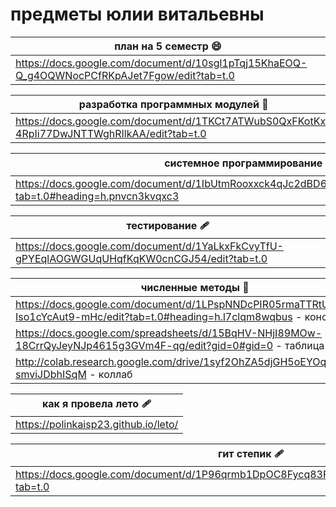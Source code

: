 # предметы юлии витальевны
| план на 5 семестр 😄|
| -----------|
| https://docs.google.com/document/d/10sgl1pTqj15KhaEOQ-Q_g4OQWNocPCfRKpAJet7Fgow/edit?tab=t.0 |

| разработка программных модулей 🌻|
| -----------|
| https://docs.google.com/document/d/1TKCt7ATWubS0QxFKotKx-4RpIi77DwJNTTWghRIlkAA/edit?tab=t.0 |

| системное программирование 🐈‍⬛|
| -----------|
| https://docs.google.com/document/d/1IbUtmRooxxck4qJc2dBD65aTEHgM3LAVxfMk3CFcByA/edit?tab=t.0#heading=h.pnvcn3kvqxc3 |

| тестирование 🩹|
| -----------|
| https://docs.google.com/document/d/1YaLkxFkCvyTfU-gPYEqlAOGWGUqUHqfKqKW0cnCGJ54/edit?tab=t.0 |

| численные методы 🥟|
| -----------|
| https://docs.google.com/document/d/1LPspNNDcPIR05rmaTTRtU6RSCJ6-Iso1cYcAut9-mHc/edit?tab=t.0#heading=h.l7clqm8wqbus - конспект |
| https://docs.google.com/spreadsheets/d/15BqHV-NHjI89MOw-18CrrQyJeyNJp4615g3GVm4F-qg/edit?gid=0#gid=0 - таблица|
| http://colab.research.google.com/drive/1syf2OhZA5djGH5oEYOq-smviJDbhISqM - коллаб |

| как я провела лето 🩹|
| -----------|
| https://polinkaisp23.github.io/leto/ |

| гит степик 🩹|
| -----------|
| https://docs.google.com/document/d/1P96qrmb1DpOC8Fycq83FBzsgd4S5ttH3beyNsUViqgI/edit?tab=t.0 |

